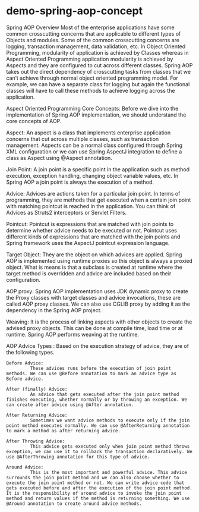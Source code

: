 # demo-spring-aop-concept
Spring AOP Overview
      Most of the enterprise applications have some common crosscutting concerns that are applicable to different types of Objects and modules. Some of the common crosscutting concerns are logging, transaction management, data validation, etc. In Object Oriented Programming, modularity of application is achieved by Classes whereas in Aspect Oriented Programming application modularity is achieved by Aspects and they are configured to cut across different classes. Spring AOP takes out the direct dependency of crosscutting tasks from classes that we can’t achieve through normal object oriented programming model. For example, we can have a separate class for logging but again the functional classes will have to call these methods to achieve logging across the application.

Aspect Oriented Programming Core Concepts:
         Before we dive into the implementation of Spring AOP implementation, we should understand the core concepts of AOP.

Aspect: 
   An aspect is a class that implements enterprise application concerns that cut across multiple classes, such as transaction management. Aspects can be a normal class configured through Spring XML configuration or we can use Spring AspectJ integration to define a class as Aspect using @Aspect annotation.

Join Point: 
   A join point is a specific point in the application such as method execution, exception handling, changing object variable values, etc. In Spring AOP a join point is always the execution of a method.

Advice: 
   Advices are actions taken for a particular join point. In terms of programming, they are methods that get executed when a certain join point with matching pointcut is reached in the application. You can think of Advices as Struts2 interceptors or Servlet Filters.

Pointcut: 
   Pointcut is expressions that are matched with join points to determine whether advice needs to be executed or not. Pointcut uses different kinds of expressions that are matched with the join points and Spring framework uses the AspectJ pointcut expression language.

Target Object: 
   They are the object on which advices are applied. Spring AOP is implemented using runtime proxies so this object is always a proxied object. What is means is that a subclass is created at runtime where the target method is overridden and advice are included based on their configuration.

AOP proxy: 
   Spring AOP implementation uses JDK dynamic proxy to create the Proxy classes with target classes and advice invocations, these are called AOP proxy classes. We can also use CGLIB proxy by adding it as the dependency in the Spring AOP project.

Weaving: 
   It is the process of linking aspects with other objects to create the advised proxy objects. This can be done at compile time, load time or at runtime. Spring AOP performs weaving at the runtime.



AOP Advice Types : 
    Based on the execution strategy of advice, they are of the following types.

	Before Advice: 
	         These advices runs before the execution of join point methods. We can use @Before annotation to mark an advice type as Before advice.
	
	After (finally) Advice: 
	         An advice that gets executed after the join point method finishes executing, whether normally or by throwing an exception. We can create after advice using @After annotation.
	
	After Returning Advice: 
	         Sometimes we want advice methods to execute only if the join point method executes normally. We can use @AfterReturning annotation to mark a method as after returning advice.
	
	After Throwing Advice: 
	         This advice gets executed only when join point method throws exception, we can use it to rollback the transaction declaratively. We use @AfterThrowing annotation for this type of advice.
	
	Around Advice: 
	         This is the most important and powerful advice. This advice surrounds the join point method and we can also choose whether to execute the join point method or not. We can write advice code that gets executed before and after the execution of the join point method. It is the responsibility of around advice to invoke the join point method and return values if the method is returning something. We use @Around annotation to create around advice methods.
